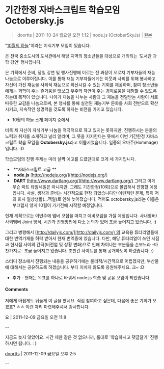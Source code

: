 기간한정 자바스크립트 학습모임 Octobersky.js
===
> doortts | 2011-10-24 월요일 오전 1:12 | node.js (OctoberSkyJs) | [원본](http://blog.doortts.com/205)

"[10월의 하늘](http://www.nanumlectures.org/ "[http://www.nanumlectures.org/]로 이동합니다.")"이라는 지식기부 모임이 있습니다. 





은 전국 중소도시의 도서관에서 해당 지역의 청소년들을 대상으로 개최되는 ‘도서관 과학 강연’ 행사입니다. 

은 기획에서 준비, 당일 강연 및 행사진행에 이르는 전 과정이 오로지 기부자들의 재능 나눔으로 이루어집니다. 이를 통해 재능 기부자들에게는 이웃과 사회를 위해 봉사하고 자신이 가진 재능을 사회적 재능으로 확산시킬 수 있는 기회를 제공하며, 참여 청소년들에게는 과학이 주는 즐거움을 맛보고 우주와 자연이 주는 경이로움을 체험할 수 있도록 하는데 목적이 있습니다. 나아가 재능을 나누는 사람과 그 재능을 전달받는 사람이 서로 따듯한 교감을 나눔으로써, 본 행사를 통해 실천된 재능기부 문화를 사회 전반으로 확산시키고, 지속적인 생명력을 갖도록 하자는 비전을 가지고 있습니다. 

- 10월의 하늘 소개 페이지 중에서 



비록 제 자신이 지식기부 나눔을 적극적으로 하고 있지는 못하지만, 진행하시는 분들의 노력과 취지를 소개하고 널리 알리며, 그 뜻을 지지한다는 뜻에서 이번 기간한정 자바스크립트 학습 모임을 **Octobersky.js**라고 이름지었습니다. 일종의 오마주(Hommage)입니다. :D

학습모임의 진행 주제는 미리 살짝 예고를 드렸던대로 크게 세 가지입니다.

-  **자바스크립트 고급 **
-  **node.js** [http://nodejs.org/](http://nodejs.org/)
-  **DART** [http://www.dartlang.org/](http://www.dartlang.org/) 그리고 이게 무슨 마트 타임세일은 아니지만, 그래도 기간한정(10회)으로 몰입해서 진행할 예정입니다. 사실, 생각과 준비는 시간적으로 한참 되었습니다만 이런저런 문제, 특히 저의 회사 일상생활(...젝일)로 인해 늦어졌습니다. 적어도 octobersky.js라는 이름은 부끄럽지 않게 10월이 가기전에 시작할 예정입니다.

현재 계획으로는 이번주에 멤버 모집을 마치고 예비모임을 가질 예정입니다. 사내멤버/사외멤버 Joint 방식, 시간과 진행방법에 다소 논의가 있어 조금 늦어지고 있습니다. :(

그리고 병행해서 [http://dailyjs.com/](http://dailyjs.com/) 의 교육용 튜터리얼들에 대한 번역기재를 허락 받아서 현재 번역중에 있습니다. 다만, 해당 튜터리얼이 쓰인 시점과 현시점 사이의 간극(버전업 및 상황 변화)으로 인해 차이나는 부분들을 손보느라 -마찬가지로- 조금 늦어지고 있습니다. 조만간 사이트를 통해 공개하도록 하겠습니다. :)

스터디 장소에서 진행되는 내용을 공유하기에는 물리적/시간적으로 어렵겠지만, 부산물에 대해서는 공유하도록 하겠습니다. 부디 지치지 않도록 응원해주세요. 크~ :D

- 추가 -
현재는 목표를 하나로 바꿔서 node.js 학습 및 공유 모임이 되었습니다.

#### Comments

저에게 아쉽게도 뒤늦게 이 글을 봤네요. 직접 참여하고 싶은데, 다음에 좋은 기회가 오겠죠? ㅎㅎ
이런 자리 마련해주셔서 감사합니다.

 요 | 2011-12-09 금요일 오전 11:8

--

지금도 늦지 않았어요. 시간 제한 같은 것 없으니까, 룰대로 '학습하시고 댓글달기' 진행하시면 됩니다. : )

 [doortts](http://blog.doortts.com) | 2011-12-09 금요일 오후 2:5

--
